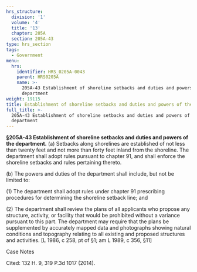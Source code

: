 ```yaml
---
hrs_structure:
  division: '1'
  volume: '4'
  title: '13'
  chapter: 205A
  section: 205A-43
type: hrs_section
tags:
  - Government
menu:
  hrs:
    identifier: HRS_0205A-0043
    parent: HRS0205A
    name: >-
      205A-43 Establishment of shoreline setbacks and duties and powers of the
      department
weight: 19115
title: Establishment of shoreline setbacks and duties and powers of the department
full_title: >-
  205A-43 Establishment of shoreline setbacks and duties and powers of the
  department
---
```

**§205A-43 Establishment of shoreline setbacks and duties and powers of the department.** (a) Setbacks along shorelines are established of not less than twenty feet and not more than forty feet inland from the shoreline. The department shall adopt rules pursuant to chapter 91, and shall enforce the shoreline setbacks and rules pertaining thereto.

(b) The powers and duties of the department shall include, but not be limited to:

(1) The department shall adopt rules under chapter 91 prescribing procedures for determining the shoreline setback line; and

(2) The department shall review the plans of all applicants who propose any structure, activity, or facility that would be prohibited without a variance pursuant to this part. The department may require that the plans be supplemented by accurately mapped data and photographs showing natural conditions and topography relating to all existing and proposed structures and activities. [L 1986, c 258, pt of §1; am L 1989, c 356, §11]

Case Notes

Cited: 132 H. 9, 319 P.3d 1017 (2014).